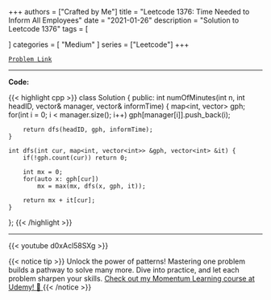 
+++
authors = ["Crafted by Me"]
title = "Leetcode 1376: Time Needed to Inform All Employees"
date = "2021-01-26"
description = "Solution to Leetcode 1376"
tags = [
    
]
categories = [
    "Medium"
]
series = ["Leetcode"]
+++



[`Problem Link`](https://leetcode.com/problems/time-needed-to-inform-all-employees/description/)

---

**Code:**

{{< highlight cpp >}}
class Solution {
public:
    int numOfMinutes(int n, int headID, vector<int>& manager, vector<int>& informTime) {
        map<int, vector<int>> gph;
        for(int i = 0; i < manager.size(); i++)
        gph[manager[i]].push_back(i);
        
        return dfs(headID, gph, informTime);
    }
    
    int dfs(int cur, map<int, vector<int>> &gph, vector<int> &it) {
        if(!gph.count(cur)) return 0;
        
        int mx = 0;
        for(auto x: gph[cur])
            mx = max(mx, dfs(x, gph, it));
        
        return mx + it[cur];
    }
    
};
{{< /highlight >}}


---
{{< youtube d0xAcl58SXg >}}

{{< notice tip >}}
Unlock the power of patterns! Mastering one problem builds a pathway to solve many more. Dive into practice, and let each problem sharpen your skills. [Check out my Momentum Learning course at Udemy! 🚀 ](https://www.udemy.com/course/algorithms-and-data-structures-in-cpp/)
{{< /notice >}}

